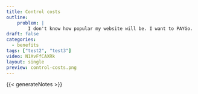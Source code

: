 ```yaml
---
title: Control costs
outline:
    problem: |
        I don't know how popular my website will be. I want to PAYGo.
draft: false
categories:
  - benefits
tags: ["test2", "test3"]
video: N1XvFfCAXRk
layout: single
preview: control-costs.png
---
```


{{< generateNotes >}}
